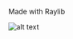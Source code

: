 Made with Raylib

![alt text]([https://github.com/btOfclAcc/WeightedPathFinder/blob/main/Animation.gif]?raw=true)
